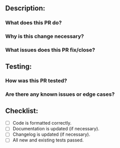 ## Description:

### What does this PR do?

<!-- Insert brief description of the changes made -->

### Why is this change necessary?

<!-- Insert explanation of the reason behind the change -->

### What issues does this PR fix/close?

<!-- Insert issue numbers or links to related issues, if any -->

## Testing:

### How was this PR tested?

<!-- Insert information about the testing process, e.g. unit tests, manual testing, etc. -->

### Are there any known issues or edge cases?

<!-- Insert information about any known issues or edge cases -->

## Checklist:

- [ ] Code is formatted correctly.
- [ ] Documentation is updated (if necessary).
- [ ] Changelog is updated (if necessary).
- [ ] All new and existing tests passed.

